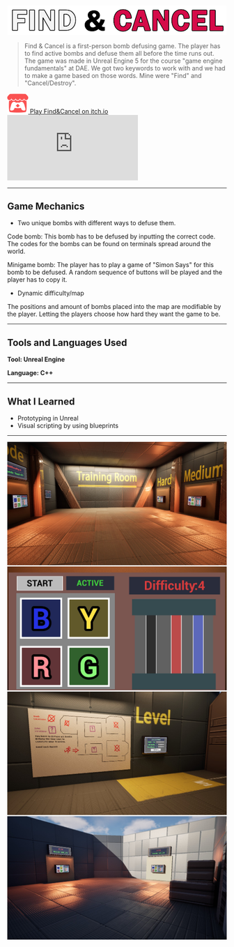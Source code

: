 ![FindAndCancel Title](../assets/images/findAndCancel/FindAndCancelTitleLogo.png)

> Find & Cancel is a first-person bomb defusing game. The player has to find active bombs and defuse them all before the time runs out. 
> The game was made in Unreal Engine 5 for the course "game engine fundamentals" at DAE.
> We got two keywords to work with and we had to make a game based on those words. Mine were "Find" and "Cancel/Destroy".


<!-- Itch.io link --> 
<a href="https://kennobobo.itch.io/find-cancel" target="_blank" rel="noopener noreferrer" class="icon-link">
    <img src="../assets/images/icons/ItchioLogo.png" alt="itch.io icon">
    <span>Play Find&Cancel on itch.io</span>
</a>

<!-- Embedded Video -->
<div class="video-wrapper">
  <iframe
  src="https://www.youtube-nocookie.com/embed/mI9YJYAaI5M"
  title="Sacrifetus Video" frameborder="0" allow="accelerometer;
  autoplay;
  clipboard-write;
  encrypted-media;
  gyroscope;
  picture-in-picture"
  allowfullscreen></iframe>
</div>

---

## Game Mechanics

- Two unique bombs with different ways to defuse them.

Code bomb: This bomb has to be defused by inputting the correct code. The codes for the bombs can be found on terminals spread around the world.

Minigame bomb: The player has to play a game of "Simon Says" for this bomb to be defused. A random sequence of buttons will be played and the player has to copy it.

- Dynamic difficulty/map

The positions and amount of bombs placed into the map are modifiable by the player. Letting the players choose how hard they want the game to be.

---

## Tools and Languages Used

**Tool: Unreal Engine**

**Language: C++**

---
## What I Learned

- Prototyping in Unreal
- Visual scripting by using blueprints

---

![FindAndCancel Training Room](../assets/images/findAndCancel/Gameplay01.jpg)
![FindAndCancel Bomb](../assets/images/findAndCancel/Gameplay02.jpg)
![FindAndCancel LevelMap](../assets/images/findAndCancel/Gameplay03.jpg)
![FindAndCancel BombRoom](../assets/images/findAndCancel/Gameplay04.jpg)
